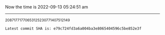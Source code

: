 Now the time is 2022-09-13 05:24:51 am

---

<small>20871771770653125230771407512149</small>

```txt
Latest commit SHA is: e79c724fd3a6a004ba3e8065404596c5be852e3f
```

